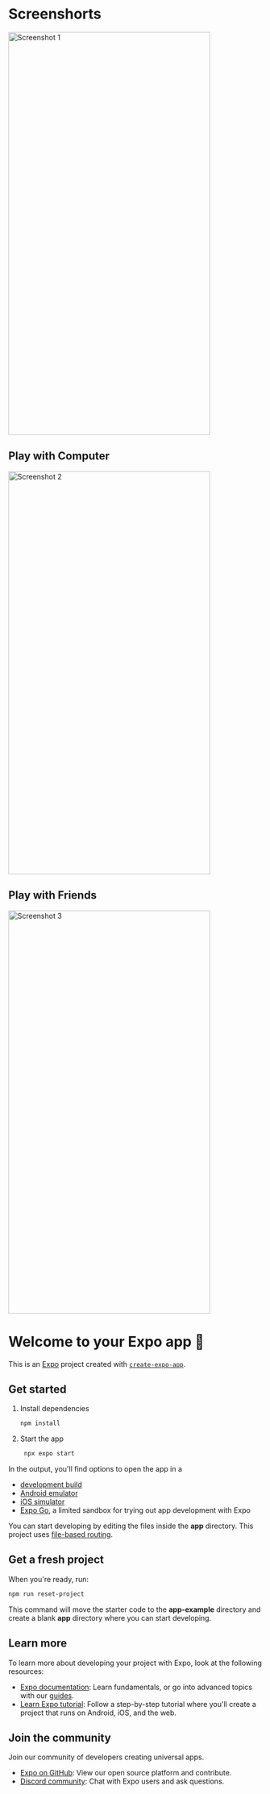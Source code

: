 <h1>Screenshorts</h1>
<img src="https://github.com/user-attachments/assets/8fb88f6e-4026-420e-944a-7f08bc83673f" alt="Screenshot 1" width="400" height="800" />
<br/>
<h2>Play with Computer</h2>
<img src="https://github.com/user-attachments/assets/40e325c2-05e6-460d-b996-181fb90a4a60" alt="Screenshot 2" width="400" height="800" />
<br/>
<h2>Play with Friends</h2>
<img src="https://github.com/user-attachments/assets/9d5f1904-5b65-481b-9641-9f014947a214" alt="Screenshot 3" width="400" height="800" />





# Welcome to your Expo app 👋

This is an [Expo](https://expo.dev) project created with [`create-expo-app`](https://www.npmjs.com/package/create-expo-app).

## Get started

1. Install dependencies

   ```bash
   npm install
   ```

2. Start the app

   ```bash
    npx expo start
   ```

In the output, you'll find options to open the app in a

- [development build](https://docs.expo.dev/develop/development-builds/introduction/)
- [Android emulator](https://docs.expo.dev/workflow/android-studio-emulator/)
- [iOS simulator](https://docs.expo.dev/workflow/ios-simulator/)
- [Expo Go](https://expo.dev/go), a limited sandbox for trying out app development with Expo

You can start developing by editing the files inside the **app** directory. This project uses [file-based routing](https://docs.expo.dev/router/introduction).

## Get a fresh project

When you're ready, run:

```bash
npm run reset-project
```

This command will move the starter code to the **app-example** directory and create a blank **app** directory where you can start developing.

## Learn more

To learn more about developing your project with Expo, look at the following resources:

- [Expo documentation](https://docs.expo.dev/): Learn fundamentals, or go into advanced topics with our [guides](https://docs.expo.dev/guides).
- [Learn Expo tutorial](https://docs.expo.dev/tutorial/introduction/): Follow a step-by-step tutorial where you'll create a project that runs on Android, iOS, and the web.

## Join the community

Join our community of developers creating universal apps.

- [Expo on GitHub](https://github.com/expo/expo): View our open source platform and contribute.
- [Discord community](https://chat.expo.dev): Chat with Expo users and ask questions.

